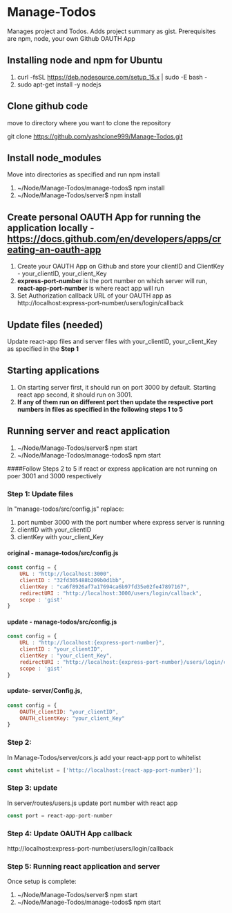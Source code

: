 # Manage-Todos
Manages project and Todos. Adds project summary as gist. Prerequisites are npm, node, your own Github OAUTH App


## Installing node and npm for Ubuntu
1. curl -fsSL https://deb.nodesource.com/setup_15.x | sudo -E bash -
2. sudo apt-get install -y nodejs



## Clone github code 
move to directory where you want to clone the repository

git clone https://github.com/yashclone999/Manage-Todos.git

## Install node_modules
Move into directories as specified and run npm install
1. ~/Node/Manage-Todos/manage-todos$ npm install 
2. ~/Node/Manage-Todos/server$ npm install 


## Create personal OAUTH App for running the application locally - https://docs.github.com/en/developers/apps/creating-an-oauth-app
1. Create your OAUTH App on Github and store your clientID and ClientKey - your_clientID, your_client_Key
2. **express-port-number** is the port number on which server will run, **react-app-port-number** is where react app will run
3. Set Authorization callback URL of your OAUTH app as http://localhost:express-port-number/users/login/callback

## Update files (needed)
Update react-app files and server files with your_clientID, your_client_Key as specified in the **Step 1**

## Starting applications
1. On starting server first, it should run on port 3000 by default. Starting react app second, it should run on 3001.
2. **If any of them run on different port then update the respective port numbers in files as specified in the following steps 1 to 5**

## Running server and react application
1. ~/Node/Manage-Todos/server$ npm start
2. ~/Node/Manage-Todos/manage-todos$ npm start


####Follow Steps 2 to 5 if react or express application are not running on poer 3001 and 3000 respectively

### Step 1: Update files 

In "manage-todos/src/config.js" replace:
1. port number 3000 with the port number where express server is running
2. clientID with your_clientID
3. clientKey with your_client_Key

#### original - manage-todos/src/config.js
```js
const config = {
    URL : "http://localhost:3000",
    clientID : "32fd305488b209b0d1bb",
    clientKey : "ca6f8926af7a17694ca6b97fd35e02fe47897167",
    redirectURI : "http://localhost:3000/users/login/callback",
    scope : 'gist'
}
```
#### update - manage-todos/src/config.js
```js
const config = {
    URL : "http://localhost:{express-port-number}",
    clientID : "your_clientID",
    clientKey : "your_client_Key",
    redirectURI : "http://localhost:{express-port-number}/users/login/callback",
    scope : 'gist'
}
```

#### update- server/Config.js,
```js
const config = {
	OAUTH_clientID: "your_clientID",
	OAUTH_clientKey: "your_client_Key"
}
```


### Step 2:
In Manage-Todos/server/cors.js add your react-app port to whitelist
```js
const whitelist = ['http://localhost:{react-app-port-number}'];
```



### Step 3: update
In server/routes/users.js update port number with react app
```js
const port = react-app-port-number
```

### Step 4: Update OAUTH App callback 
http://localhost:express-port-number/users/login/callback


### Step 5: Running react application and server
Once setup is complete: 
1. ~/Node/Manage-Todos/server$ npm start
2. ~/Node/Manage-Todos/manage-todos$ npm start



